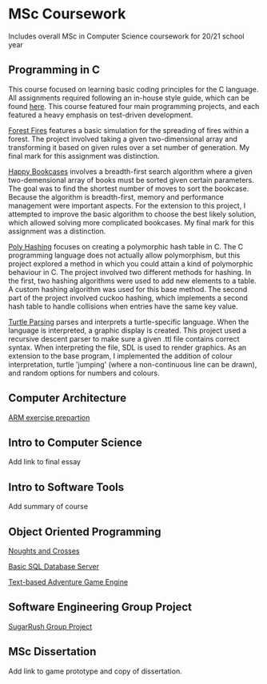 # MSc Coursework
Includes overall MSc in Computer Science coursework for 20/21 school year
## Programming in C
This course focused on learning basic coding principles for the C language. All assignments required following an in-house style guide, which can be found [here][progInC styleGuide]. This course featured four main programming projects, and each featured a heavy emphasis on test-driven development.

[Forest Fires][progInC forestFires] features a basic simulation for the spreading of fires within a forest. The project involved taking a given two-dimensional array and transforming it based on given rules over a set number of generation. My final mark for this assignment was distinction.

[Happy Bookcases][progInC happyBookcases] involves a breadth-first search algorithm where a given two-demensional array of books must be sorted given certain parameters. The goal was to find the shortest number of moves to sort the bookcase. Because the algorithm is breadth-first, memory and performance management were important aspects. For the extension to this project, I attempted to improve the basic algorithm to choose the best likely solution, which allowed solving more complicated bookcases. My final mark for this assignment was a distinction.

[Poly Hashing][progInC polyHashing] focuses on creating a polymorphic hash table in C. The C programming language does not actually allow polymorphism, but this project explored a method in which you could attain a kind of polymorphic behaviour in C. The project involved two different methods for hashing. In the first, two hashing algorithms were used to add new elements to a table. A custom hashing algorithm was used for this base method. The second part of the project involved cuckoo hashing, which implements a second hash table to handle collisions when entries have the same key value.

[Turtle Parsing][progInC turtleParsing] parses and interprets a turtle-specific language. When the language is interpreted, a graphic display is created. This project used a recursive descent parser to make sure a given .ttl file contains correct syntax. When interpreting the file, SDL is used to render graphics. As an extension to the base program, I implemented the addition of colour interpretation, turtle 'jumping' (where a non-continuous line can be drawn), and random options for numbers and colours.

## Computer Architecture

[ARM exercise prepartion][arm practice]

## Intro to Computer Science

Add link to final essay

## Intro to Software Tools

Add summary of course

## Object Oriented Programming

[Noughts and Crosses][java oxo]

[Basic SQL Database Server][java db]

[Text-based Adventure Game Engine][java stag]

## Software Engineering Group Project

[SugarRush Group Project][segp sugarRush]

## MSc Dissertation

Add link to game prototype and copy of dissertation.

[progInC styleGuide]: https://github.com/csnwc/Exercises-In-C/blob/main/exercisesInC.pdf
[progInC forestFires]: https://github.com/zkturman/1201ForestFire
[progInC happyBookcases]: https://github.com/zkturman/1201HappyBookcases
[progInC polyHashing]: https://github.com/zkturman/1201PolyHashing
[progInC turtleParsing]: https://github.com/zkturman/1201TurtleParsing
[arm practice]: https://github.com/zkturman/ARM-Playground
[java oxo]: https://github.com/zkturman/COMSM0086-OXO
[java db]: https://github.com/zkturman/COMSM0086-DB
[java stag]: https://github.com/zkturman/COMSM0086-STAG 
[segp sugarRush]: https://github.com/zkturman/SugarRush
